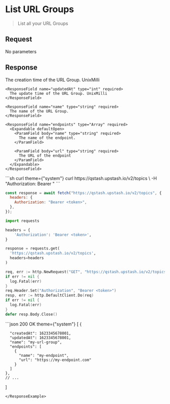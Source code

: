 # List URL Groups

> List all your URL Groups

## Request

No parameters

## Response

<ResponseField name="" type="Array" required>
  <Expandable defaultOpen>
    <ResponseField name="createdAt" type="int" required>
      The creation time of the URL Group. UnixMilli
    </ResponseField>

    <ResponseField name="updatedAt" type="int" required>
      The update time of the URL Group. UnixMilli
    </ResponseField>

    <ResponseField name="name" type="string" required>
      The name of the URL Group.
    </ResponseField>

    <ResponseField name="endpoints" type="Array" required>
      <Expandable defaultOpen>
        <ParamField body="name" type="string" required>
          The name of the endpoint.
        </ParamField>

        <ParamField body="url" type="string" required>
          The URL of the endpoint
        </ParamField>
      </Expandable>
    </ResponseField>
  </Expandable>
</ResponseField>

<RequestExample>
  ```sh curl theme={"system"}
  curl https://qstash.upstash.io/v2/topics \
    -H "Authorization: Bearer <token>"
  ```

  ```js Node theme={"system"}
  const response = await fetch("https://qstash.upstash.io/v2/topics", {
    headers: {
      Authorization: "Bearer <token>",
    },
  });
  ```

  ```python Python theme={"system"}
  import requests

  headers = {
      'Authorization': 'Bearer <token>',
  }

  response = requests.get(
    'https://qstash.upstash.io/v2/topics',
    headers=headers
  )
  ```

  ```go Go theme={"system"}
  req, err := http.NewRequest("GET", "https://qstash.upstash.io/v2/topics", nil)
  if err != nil {
    log.Fatal(err)
  }
  req.Header.Set("Authorization", "Bearer <token>")
  resp, err := http.DefaultClient.Do(req)
  if err != nil {
    log.Fatal(err)
  }
  defer resp.Body.Close()
  ```
</RequestExample>

<ResponseExample>
  ```json 200 OK theme={"system"}
  [
    {
    
      "createdAt": 1623345678001,
      "updatedAt": 1623345678001,
      "name": "my-url-group",
      "endpoints": [
        {
          "name": "my-endpoint",
          "url": "https://my-endpoint.com"
        }
      ]
    },
    // ...
  ]
  ```
</ResponseExample>
